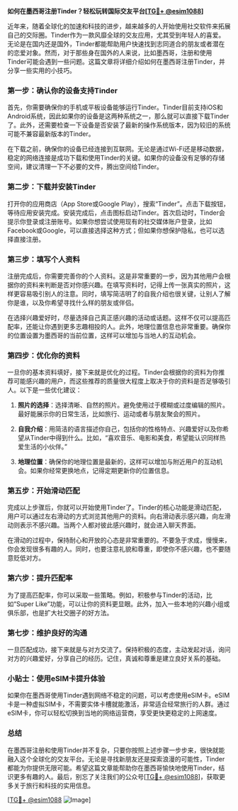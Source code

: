 **如何在墨西哥注册Tinder？轻松玩转国际交友平台[[TG💪+ @esim1088](https://t.me/s/esim1088)]**

近年来，随着全球化的加速和科技的进步，越来越多的人开始使用社交软件来拓展自己的交际圈。Tinder作为一款风靡全球的交友应用，尤其受到年轻人的喜爱。无论是在国内还是国外，Tinder都能帮助用户快速找到志同道合的朋友或者潜在的恋爱对象。然而，对于那些身在国外的人来说，比如墨西哥，注册和使用Tinder可能会遇到一些问题。这篇文章将详细介绍如何在墨西哥注册Tinder，并分享一些实用的小技巧。

### **第一步：确认你的设备支持Tinder**
首先，你需要确保你的手机或平板设备能够运行Tinder。Tinder目前支持iOS和Android系统，因此如果你的设备是这两种系统之一，那么就可以直接下载Tinder了。此外，还需要检查一下设备是否安装了最新的操作系统版本，因为较旧的系统可能不兼容最新版本的Tinder。

在下载之前，确保你的设备已经连接到互联网。无论是通过Wi-Fi还是移动数据，稳定的网络连接是成功下载和使用Tinder的关键。如果你的设备没有足够的存储空间，建议清理一下不必要的文件，腾出空间给Tinder。

### **第二步：下载并安装Tinder**
打开你的应用商店（App Store或Google Play），搜索“Tinder”。点击下载按钮，等待应用安装完成。安装完成后，点击图标启动Tinder。首次启动时，Tinder会提示你登录或注册账号。如果你想尝试使用现有的社交媒体账户登录，比如Facebook或Google，可以直接选择这种方式；但如果你想保护隐私，也可以选择直接注册。

### **第三步：填写个人资料**
注册完成后，你需要完善你的个人资料。这是非常重要的一步，因为其他用户会根据你的资料来判断是否对你感兴趣。在填写资料时，记得上传一张真实的照片，这样更容易吸引别人的注意。同时，填写简洁明了的自我介绍也很关键，让别人了解你是谁，以及你希望寻找什么样的朋友或伴侣。

在选择兴趣爱好时，尽量选择自己真正感兴趣的活动或话题。这样不仅可以提高匹配率，还能让你遇到更多志趣相投的人。此外，地理位置信息也非常重要。确保你的位置设置为墨西哥的当前位置，这样可以增加与当地人的互动机会。

### **第四步：优化你的资料**
一旦你的基本资料填好，接下来就是优化的过程。Tinder会根据你的资料为你推荐可能感兴趣的用户，而这些推荐的质量很大程度上取决于你的资料是否足够吸引人。以下是一些优化建议：

1. **照片的选择**：选择清晰、自然的照片。避免使用过于模糊或过度编辑的照片。最好能展示你的日常生活，比如旅行、运动或者与朋友聚会的照片。
   
2. **自我介绍**：用简洁的语言描述你自己，包括你的性格特点、兴趣爱好以及你希望从Tinder中得到什么。比如，“喜欢音乐、电影和美食，希望能认识同样热爱生活的小伙伴。”

3. **地理位置**：确保你的地理位置是最新的，这样可以增加与附近用户的互动机会。如果你经常更换地点，记得定期更新你的位置信息。

### **第五步：开始滑动匹配**
完成以上步骤后，你就可以开始使用Tinder了。Tinder的核心功能是滑动匹配，用户可以通过左右滑动的方式浏览其他用户的资料。向右滑动表示感兴趣，向左滑动则表示不感兴趣。当两个人都对彼此感兴趣时，就会进入聊天界面。

在滑动的过程中，保持耐心和开放的心态是非常重要的。不要急于求成，慢慢来，你会发现很多有趣的人。同时，也要注意礼貌和尊重，即使你不感兴趣，也不要随意贬低对方。

### **第六步：提升匹配率**
为了提高匹配率，你可以采取一些策略。例如，积极参与Tinder的活动，比如“Super Like”功能，可以让你的资料更显眼。此外，加入一些本地的兴趣小组或俱乐部，也是扩大社交圈子的好方法。

### **第七步：维护良好的沟通**
一旦匹配成功，接下来就是与对方交流了。保持积极的态度，主动发起对话，询问对方的兴趣爱好，分享自己的经历。记住，真诚和尊重是建立良好关系的基础。

### **小贴士：使用eSIM卡提升体验**
如果你在墨西哥使用Tinder遇到网络不稳定的问题，可以考虑使用eSIM卡。eSIM卡是一种虚拟SIM卡，不需要实体卡槽就能激活，非常适合经常旅行的人群。通过eSIM卡，你可以轻松切换到当地的网络运营商，享受更快更稳定的上网速度。

### **总结**
在墨西哥注册和使用Tinder并不复杂，只要你按照上述步骤一步步来，很快就能融入这个全球化的交友平台。无论是寻找新朋友还是探索浪漫的可能性，Tinder都能为你提供无限可能。希望这篇文章能帮助你在墨西哥愉快地使用Tinder，结识更多有趣的人。最后，别忘了关注我们的公众号[[TG💪+ @esim1088](https://t.me/s/esim1088)]，获取更多关于旅行和科技的实用信息。

[[TG💪+ @esim1088](https://t.me/s/esim1088) ![Image](https://i.postimg.cc/4NQfJmqS/Snipaste-2025-05-13-00-14-12.png)]